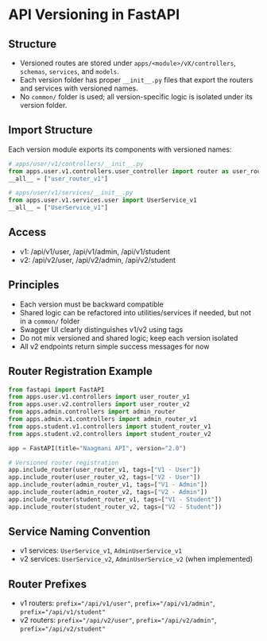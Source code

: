 # API Versioning in FastAPI

## Structure

- Versioned routes are stored under `apps/<module>/vX/controllers`, `schemas`, `services`, and `models`.
- Each version folder has proper `__init__.py` files that export the routers and services with versioned names.
- No `common/` folder is used; all version-specific logic is isolated under its version folder.

## Import Structure

Each version module exports its components with versioned names:

```python
# apps/user/v1/controllers/__init__.py
from apps.user.v1.controllers.user_controller import router as user_router_v1
__all__ = ["user_router_v1"]

# apps/user/v1/services/__init__.py
from apps.user.v1.services.user import UserService_v1
__all__ = ["UserService_v1"]
```

## Access

- v1: /api/v1/user, /api/v1/admin, /api/v1/student
- v2: /api/v2/user, /api/v2/admin, /api/v2/student

## Principles

- Each version must be backward compatible
- Shared logic can be refactored into utilities/services if needed, but not in a `common/` folder
- Swagger UI clearly distinguishes v1/v2 using tags
- Do not mix versioned and shared logic; keep each version isolated
- All v2 endpoints return simple success messages for now

## Router Registration Example

```python
from fastapi import FastAPI
from apps.user.v1.controllers import user_router_v1
from apps.user.v2.controllers import user_router_v2
from apps.admin.controllers import admin_router
from apps.admin.v1.controllers import admin_router_v1
from apps.student.v1.controllers import student_router_v1
from apps.student.v2.controllers import student_router_v2

app = FastAPI(title="Naagmani API", version="2.0")

# Versioned router registration
app.include_router(user_router_v1, tags=["V1 - User"])
app.include_router(user_router_v2, tags=["V2 - User"])
app.include_router(admin_router_v1, tags=["V1 - Admin"])
app.include_router(admin_router_v2, tags=["V2 - Admin"])
app.include_router(student_router_v1, tags=["V1 - Student"])
app.include_router(student_router_v2, tags=["V2 - Student"])
```

## Service Naming Convention

- v1 services: `UserService_v1`, `AdminUserService_v1`
- v2 services: `UserService_v2`, `AdminUserService_v2` (when implemented)

## Router Prefixes

- v1 routers: `prefix="/api/v1/user"`, `prefix="/api/v1/admin"`, `prefix="/api/v1/student"`
- v2 routers: `prefix="/api/v2/user"`, `prefix="/api/v2/admin"`, `prefix="/api/v2/student"`
